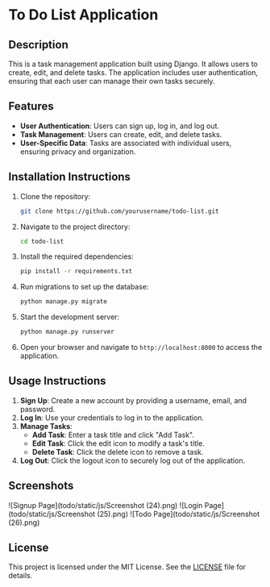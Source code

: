 # To Do List Application

## Description
This is a task management application built using Django. It allows users to create, edit, and delete tasks. The application includes user authentication, ensuring that each user can manage their own tasks securely.

## Features
- **User Authentication**: Users can sign up, log in, and log out.
- **Task Management**: Users can create, edit, and delete tasks.
- **User-Specific Data**: Tasks are associated with individual users, ensuring privacy and organization.

## Installation Instructions
1. Clone the repository:
   ```bash
   git clone https://github.com/yourusername/todo-list.git
   ```
2. Navigate to the project directory:
   ```bash
   cd todo-list
   ```
3. Install the required dependencies:
   ```bash
   pip install -r requirements.txt
   ```
4. Run migrations to set up the database:
   ```bash
   python manage.py migrate
   ```
5. Start the development server:
   ```bash
   python manage.py runserver
   ```
6. Open your browser and navigate to `http://localhost:8000` to access the application.

## Usage Instructions
1. **Sign Up**: Create a new account by providing a username, email, and password.
2. **Log In**: Use your credentials to log in to the application.
3. **Manage Tasks**:
   - **Add Task**: Enter a task title and click "Add Task".
   - **Edit Task**: Click the edit icon to modify a task's title.
   - **Delete Task**: Click the delete icon to remove a task.
4. **Log Out**: Click the logout icon to securely log out of the application.

## Screenshots
![Signup Page](todo/static/js/Screenshot (24).png)
![Login Page](todo/static/js/Screenshot (25).png)
![Todo Page](todo/static/js/Screenshot (26).png)

## License
This project is licensed under the MIT License. See the [LICENSE](LICENSE) file for details.
